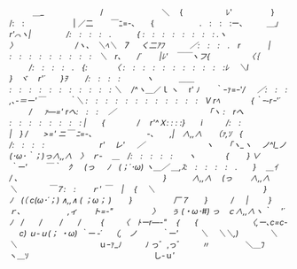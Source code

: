 
　　　＿_　　　　　　　 /　　　　　　 　 ＼　 {　　　　 　 ﾚ'　　　　　}　　　　　 /:　:　　　　　　 | 
／二　　 ￣ﾆ=-、　　{　　　 　 　 .　:　:　:ー､　　　＿_」　　r'⌒ヽ|　　　 　 /:　:　:　:　.　　　 { 
:　:　:　:　:　:　:　: .ヽ　 〉　　　　　　　　/ヽ、　＼ﾍ＼　7 　 く二ｱﾌ　　　 ／:　:　:　.　r　　 　 | 
:　:　:　:　:　:　:　:　:　＼　r､　　/´　　 |ﾚ'　￣￣ヽフ{　　 　 　 〈｛ 　 　 /:　:　:　:　.　{:　　　 〈 
:　:　:　:　:　:　:　:　:　:　:ﾚ　 ＼l　　　　 　 　 　 　 }　ヾ　 r'´　　}ｦ　　 /:　:　:　:　　　 ヽ　　　 ＿＿ 
:　:　:　:　:　:　:　:　:　:　: ＼　 /^ヽ＿_／ｌ ヽ　 r' ﾉ　　｀ｰｧ=ｰ'_/ 　 ／:　:　:　　　 _,､-＝ー'￣　　　｀＼ 
:　:　:　:　:　:　:　:　:　:　:　:　V rﾍ　　　　{｀ｰ-rｰ'´ 　 　 / 　 ｧ―=' rへ:　:　:　 ／　　　　　　　　　　　　｢ヽ 
:　rへ　　　　　　 　 　 :　:　:　:　:　:　:　: |　　{ 　 　 　 /　 r'^Ｘ: : : :}　　i　　　/:　:　　　　　　　　　　 　 |　} 
_/　　>=' ニ￣ ﾆ=-､　　　　　　　-､　　,|　∧,,∧　　（_ｧ_,ｿ　{　　　 　 　 　 /:　:　:　:　　　 　 　 　 r'　 レ' 
　 ／　　　　　 　 　 ヽ　　｢ヽ_ヽ　 ノ^l_ノ (･ω･｀；)っ∧,,∧　〉　ｒ‐　 _＿　/:　:　:　:　:　　ヽ　 　 　 {　　 } 
∨　　　　　　 　 　 　 ｀ー'　　 ￣｀　ｸ 　 (_っ 　 ﾉ　(；´･ω) ヽ＿_／ ＿_,ｽ:　:　:　:　:　.　　}　 ＿_ｲ　 / 
､　　　　　　　　　　　　 　 　 　 　 　 }　　　 ∧,,∧　 (っ　　 ∧,,∧　　＼　　　　￣７:　:　　ｒ' ￣　 |　 { 
　＼　　　　　　　　　　　　　　}　 　 ﾉ　(（ c(ω･´；) ∧,,∧ ( ；ω； )　　 }　　　　　 厂７　　}　　　/ 　 | 
　　 }　　　ｒ､　　　　　　,ィ　　ト=-"　　　　　〉　　ぅ (・ω･#) っ　ｃ∧,,∧ヽ｀　 '´　ﾉ　/　　/　　 /　　/ 
　　 {　　 〈　ﾄーr―-"　｛　　{　　　　　　　〈_,ー､c=c- 　 c) ｕ-ｕ(； ・ω) ｀ー ‐´　 （_,　ノ　　　｀ー' 
　 　 ＼　 ＼＼_,)　　　　＼　＼_　　　　　　　　　 　 ｕｰｧ_ﾉ　　　ﾉ っ゛,っ゛　　 〃 
　　　　 ＼＿ﾌ　　　　　　　 ヽ＿ｿ　　　　　　　　　　　　 　 　 　 し-ｕ′ 
